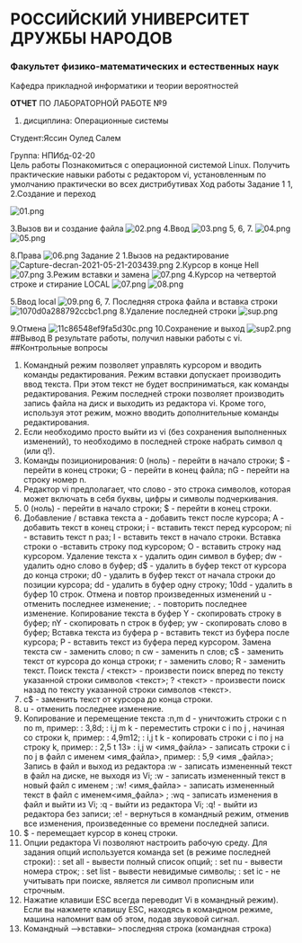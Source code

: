 
# РОССИЙСКИЙ УНИВЕРСИТЕТ ДРУЖБЫ НАРОДОВ
### Факультет физико-математических и естественных наук
Кафедра прикладной информатики и теории вероятностей


**ОТЧЕТ** 
ПО ЛАБОРАТОРНОЙ РАБОТЕ №9
1. дисциплина:	Операционные системы	
   
Студент:Яссин Оулед 
Салем                                

Группа: НПИбд-02-20  
Цель работы
Познакомиться с операционной системой Linux. Получить практические навыки работы с редактором vi, установленным по умолчанию практически во всех дистрибутивах
Ход работы
Задание 1
1, 2.Создание и переход

![01.png](https://ic.wampi.ru/2021/05/21/01.png)

3.Вызов ви и создание файла
 ![02.png](https://ic.wampi.ru/2021/05/21/02.png)
4.Ввод
 ![03.png](https://ic.wampi.ru/2021/05/21/03.png)
5, 6, 7.
![04.png](https://ic.wampi.ru/2021/05/21/04.png)
![05.png](https://ic.wampi.ru/2021/05/21/05.png)
 
8.Права
 ![06.png](https://ic.wampi.ru/2021/05/21/06.png)
Задание 2
1.Вызов на редактирование
![Capture-decran-2021-05-21-203439.png](https://ic.wampi.ru/2021/05/21/Capture-decran-2021-05-21-203439.png)
2.Курсор в конце Hell
 ![07.png](https://ic.wampi.ru/2021/05/21/07.png)
3.Режим вставки и замена
 ![07.png](https://ic.wampi.ru/2021/05/21/07.png)
4.Курсор на четвертой строке и стирание LOCAL
 ![07.png](https://ic.wampi.ru/2021/05/21/07.png)
 ![08.png](https://ic.wampi.ru/2021/05/21/08.png)

 
5.Ввод local
  ![09.png](https://ic.wampi.ru/2021/05/21/09.png)
6, 7. Последняя строка файла и вставка строки
 ![1070d0a288792ccbc1.png](https://ic.wampi.ru/2021/05/21/1070d0a288792ccbc1.png)
8.Удаление последней строки
![sup.png](https://ic.wampi.ru/2021/05/21/sup.png)

9.Отмена
 ![11c86548ef9fa5d30c.png](https://ic.wampi.ru/2021/05/21/11c86548ef9fa5d30c.png)
10.Сохранение и выход
 ![sup2.png](https://ic.wampi.ru/2021/05/21/sup2.png)
##Вывод
В результате работы, получил навыки работы с vi.
##Контрольные вопросы
1. Командный режим позволяет управлять курсором и вводить команды редактирования.
Режим вставки допускает производить ввод текста. При этом текст не будет восприниматься, как команды редактирования.
Режим последней строки позволяет производить запись файла на диск и выходить из редактора vi. Кроме того, используя этот режим, можно вводить дополнительные команды редактирования.
2. Если необходимо просто выйти из vi (без сохранения выполненных изменений), то необходимо в последней строке набрать символ q (или q!).
3. Команды позиционирования:
0 (ноль) - перейти в начало строки;
$ - перейти в конец строки;
G - перейти в конец файла;
nG - перейти на строку номер n.
4. Редактор vi предполагает, что слово - это строка символов, которая может включать в себя буквы, цифры и символы подчеркивания.
5. 0 (ноль) - перейти в начало строки;
$ - перейти в конец строки.
6. Добавление / вставка текста
а - добавить текст после курсора;
А - добавить текст в конец строки;
i - вставить текст перед курсором;
ni - вставить текст n раз;
I - вставить текст в начало строки.
Вставка строки
o -вставить строку под курсором;
О - вставить строку над курсором.
Удаление текста
x - удалить один символ в буфер;
dw - удалить одно слово в буфер;
d$ - удалить в буфер текст от курсора до конца строки;
d0 - удалить в буфер текст от начала строки до позиции курсора;
dd - удалить в буфер одну строку;
10dd - удалить в буфер 10 строк.
Отмена и повтор произведенных изменений
u - отменить последнее изменение;
. - повторить последнее изменение.
Копирование текста в буфер
Y - скопировать строку в буфер;
nY - скопировать n строк в буфер;
yw - скопировать слово в буфер;
Вставка текста из буфера
p - вставить текст из буфера после курсора;
P - вставить текст из буфера перед курсором.
Замена текста
cw - заменить слово;
n cw - заменить n слов;
c$ - заменить текст от курсора до конца строки;
r - заменить слово;
R - заменить текст.
Поиск текста
/ <текст> - произвести поиск вперед по тексту указанной строки символов <текст>;
? <текст> - произвести поиск назад по тексту указанной строки символов <текст>.
7. c$ - заменить текст от курсора до конца строки.
8. u - отменить последнее изменение.
9. Копирование и перемещение текста
:n,m d - уничтожить строки с n по m, пример: : 3,8d;
: i,j m k - переместить строки с i по j , начиная со строки k, пример: : 4,9m12;
: i,j t k - копировать строки с i по j на строку k, пример: : 2,5 t 13»
: i,j w <имя_файла> - записать строки с i по j в файл с именем <имя_файла>, пример: : 5,9 <имя _файла>;
Запись в файл и выход из редактора
:w - записать измененный текст в файл на диске, не выходя из Vi;
:w <newfile> - записать измененный текст в новый файл с именем <newfile>;
:w! <имя_файла> - записать измененный текст в файл с именем<имя_файла> ;
:wq - записать изменения в файл и выйти из Vi;
:q - выйти из редактора Vi;
:q! - выйти из редактора без записи;
:e! - вернуться в командный режим, отменив все изменения, произведенные со времени последней записи.
10. $ - перемещает курсор в конец строки.
11. Опции редактора Vi позволяют настроить рабочую среду. Для задания опций используется команда set (в режиме последней строки):
: set all - вывести полный список опций;
: set nu - вывести номера строк;
: set list - вывести невидимые символы;
: set ic - не учитывать при поиске, является ли символ прописным или строчным.
12. Нажатие клавиши ESC всегда переводит Vi в командный режим). Если вы нажмете клавишу ESC, находясь в командном режиме, машина напомнит вам об этом, подав звуковой сигнал.
13. Командный –>вставки– >последняя строка (командная строка)

